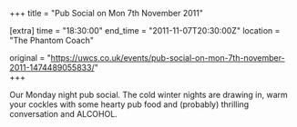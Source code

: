+++
title = "Pub Social on Mon 7th November 2011"

[extra]
time = "18:30:00"
end_time = "2011-11-07T20:30:00Z"
location = "The Phantom Coach"

original = "https://uwcs.co.uk/events/pub-social-on-mon-7th-november-2011-1474489055833/"    
+++

Our Monday night pub social. The cold winter nights are drawing in, warm your cockles with some hearty pub food and (probably) thrilling conversation and ALCOHOL.

